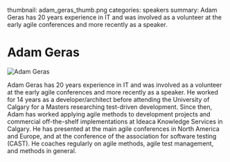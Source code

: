 thumbnail: adam_geras_thumb.png
categories: speakers
summary: Adam Geras has 20 years experience in IT and was involved as a volunteer at the early agile conferences and more recently as a speaker.

#  Adam Geras

![Adam Geras](/attachments/adam_geras_resized.jpg)

Adam Geras has 20 years experience in IT and was involved as a volunteer at the early agile conferences and more recently as a speaker.  He worked for 14 years as a developer/architect before attending the University of Calgary for a Masters researching test-driven development.  Since then, Adam has worked applying agile methods to development projects and commercial off-the-shelf implementations at Ideaca Knowledge Services in Calgary.  He has presented at the main agile conferences in North America and Europe, and at the conference of the association for software testing (CAST).  He coaches regularly on agile methods, agile test management, and methods in general.
